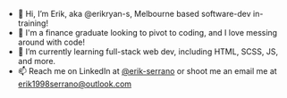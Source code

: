 - 👋 Hi, I’m Erik, aka @erikryan-s, Melbourne based software-dev in-training!
- 🏦 I'm a finance graduate looking to pivot to coding, and I love messing around with code!
- 🌱 I’m currently learning full-stack web dev, including HTML, SCSS, JS, and more.
- 📫 Reach me on LinkedIn at [@erik-serrano](https://www.linkedin.com/in/erik-serrano/) or shoot me an email me at erik1998serrano@outlook.com
